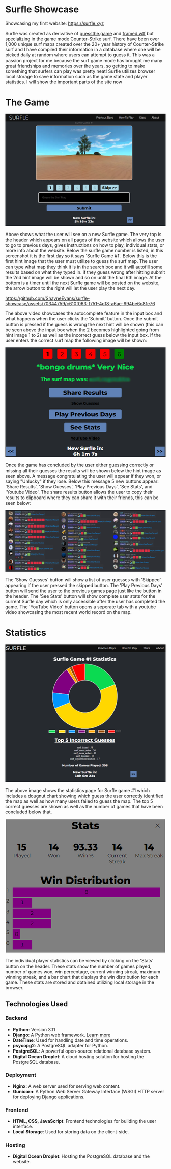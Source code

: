 # Surfle Showcase
Showcasing my first website: https://surfle.xyz

Surfle was created as derivative of [guessthe.game](guessthe.game) and [framed.wtf](framed.wtf) but specializing in the game mode Counter-Strike surf. There have been over 1,000 unique surf maps created over the 20+ year history of Counter-Strike surf and I have compiled their information in a database where one will be picked daily at random where users can attempt to guess it. This was a passion project for me because the surf game mode has brought me many great friendships and memories over the years, so getting to make something that surfers can play was pretty neat! Surfle utilizes browser local storage to save information such as the game state and player statistics. I will show the important parts of the site now

# The Game
<p align="center">
  <img src="https://github.com/ShayneEvans/surfle-showcase/blob/main/screenshots/surfle-game.PNG?raw=true" alt="Surfle Game"/>
</p>



Above shows what the user will see on a new Surfle game. The very top is the header which appears on all pages of the website which allows the user to go to previous days, gives instructions on how to play, individual stats, or more info about the website. Below the surfle game number is listed, in this screenshot it is the first day so it says 'Surfle Game #1'. Below this is the first hint image that the user must utilize to guess the surf map. The user can type what map they think it is in the search box and it will autofill some results based on what they typed in. if they guess wrong after hitting submit the 2nd hint image will be shown and so on until the final 6th image. At the bottom is a timer until the next Surfle game will be posted on the website, the arrow button to the right will let the user play the next day.

https://github.com/ShayneEvans/surfle-showcase/assets/70344759/c610f063-f751-4df8-a6ae-994be6c81e76

The above video showcases the autocomplete feature in the input box and what happens when the user clicks the 'Submit' button. Once the submit button is pressed if the guess is wrong the next hint will be shown (this can be seen above the input box when the 2 becomes highlighted going from hint image 1 to 2) as well as the incorrect guess below the input box. If the user enters the correct surf map the following image will be shown:

<p align="center">
  <img src="https://github.com/ShayneEvans/surfle-showcase/blob/main/screenshots/end-game.png?raw=true" alt="Surfle End Game"/>
</p>

Once the game has concluded by the user either guessing correctly or missing all their guesses the results will be shown below the hint image as seen above. A message congratulating the user will appear if they won, or saying "Unlucky" if they lose. Below this message 5 new buttons appear: 'Share Results', 'Show Guesses', 'Play Previous Days', 'See Stats', and 'Youtube Video'. The share results button allows the user to copy their results to clipboard where they can share it with their friends, this can be seen below:

<p align="center">
  <img src="https://github.com/ShayneEvans/surfle-showcase/blob/main/screenshots/surfle-share.png?raw=true" alt="Share Results"/>
</p>

The 'Show Guesses' button will show a list of user guesses with 'Skipped' appearing if the user pressed the skipped button. The 'Play Previous Days' button will send the user to the previous games page just like the button in the header. The 'See Stats' button will show complete user stats for the current Surfle day which is only accessible after the user has completed the game. The 'YouTube Video' button opens a seperate tab with a youtube video showcasing the most recent world record on the map.

# Statistics
<p align="center">
  <img src="https://github.com/ShayneEvans/surfle-showcase/blob/main/screenshots/daily-stats.PNG?raw=true" alt="Surfle Daily Stats"/>
</p>

The above image shows the statistics page for Surfle game #1 which includes a dougnut chart showing which guess the user correctly identified the map as well as how many users failed to guess the map. The top 5 correct guesses are shown as well as the number of games that have been concluded below that.

<p align="center">
  <img src="https://github.com/ShayneEvans/surfle-showcase/blob/main/screenshots/player-stats.png?raw=true" alt="Surfle User Stats"/>
</p>

The individual player statistics can be viewed by clicking on the 'Stats' button on the header. These stats show the number of games played, number of games won, win percentage, current winning streak, maximum winning streak, and a bar chart that displays the win distribution for each game. These stats are stored and obtained utilizing local storage in the browser.


## Technologies Used

### Backend
- **Python**: Version 3.11
- **Django**: A Python web framework. [Learn more](https://www.djangoproject.com/)
- **DateTime**: Used for handling date and time operations.
- **psycopg2**: A PostgreSQL adapter for Python.
- **PostgreSQL**: A powerful open-source relational database system.
- **Digital Ocean Droplet**: A cloud hosting solution for hosting the PostgreSQL database.

### Deployment
- **Nginx**: A web server used for serving web content.
- **Gunicorn**: A Python Web Server Gateway Interface (WSGI) HTTP server for deploying Django applications.

### Frontend
- **HTML, CSS, JavaScript**: Frontend technologies for building the user interface.
- **Local Storage**: Used for storing data on the client-side.

### Hosting
- **Digital Ocean Droplet**: Hosting the PostgreSQL database and the website.
